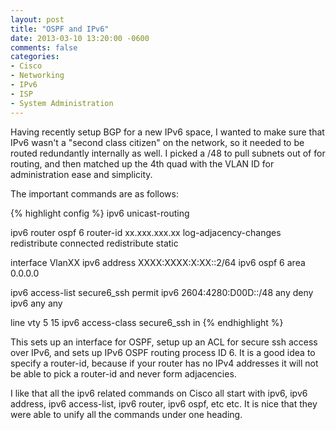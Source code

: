 ```yaml
---
layout: post
title: "OSPF and IPv6"
date: 2013-03-10 13:20:00 -0600
comments: false
categories:
- Cisco
- Networking
- IPv6
- ISP
- System Administration
---
```

Having recently setup BGP for a new IPv6 space, I wanted to make sure that IPv6 wasn't a "second class citizen" on the network, so it needed to be routed redundantly internally as well. I picked a /48 to pull subnets out of for routing, and then matched up the 4th quad with the VLAN ID for administration ease and simplicity.


The important commands are as follows:

{% highlight config %}
ipv6 unicast-routing

ipv6 router ospf 6
 router-id xx.xxx.xxx.xx
 log-adjacency-changes
 redistribute connected
 redistribute static

interface VlanXX
 ipv6 address XXXX:XXXX:X:XX::2/64
 ipv6 ospf 6 area 0.0.0.0

ipv6 access-list secure6_ssh
 permit ipv6 2604:4280:D00D::/48 any
 deny ipv6 any any

line vty 5 15
 ipv6 access-class secure6_ssh in
{% endhighlight %}

This sets up an interface for OSPF, setup up an ACL for secure ssh access over IPv6, and sets up IPv6 OSPF routing process ID 6. It is a good idea to specify a router-id, because if your router has no IPv4 addresses it will not be able to pick a router-id and never form adjacencies.

I like that all the ipv6 related commands on Cisco all start with ipv6, ipv6 address, ipv6 access-list, ipv6 router, ipv6 ospf, etc etc. It is nice that they were able to unify all the commands under one heading.
